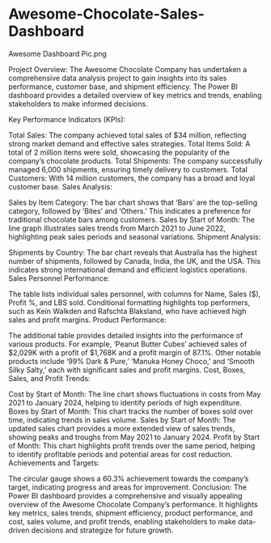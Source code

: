 # Awesome-Chocolate-Sales-Dashboard

Awesome Dashboard Pic.png


Project Overview: The Awesome Chocolate Company has undertaken a comprehensive data analysis project to gain insights into its sales performance, customer base, and shipment efficiency. The Power BI dashboard provides a detailed overview of key metrics and trends, enabling stakeholders to make informed decisions.

Key Performance Indicators (KPIs):

Total Sales: The company achieved total sales of $34 million, reflecting strong market demand and effective sales strategies.
Total Items Sold: A total of 2 million items were sold, showcasing the popularity of the company’s chocolate products.
Total Shipments: The company successfully managed 6,000 shipments, ensuring timely delivery to customers.
Total Customers: With 14 million customers, the company has a broad and loyal customer base.
Sales Analysis:

Sales by Item Category: The bar chart shows that ‘Bars’ are the top-selling category, followed by ‘Bites’ and ‘Others.’ This indicates a preference for traditional chocolate bars among customers.
Sales by Start of Month: The line graph illustrates sales trends from March 2021 to June 2022, highlighting peak sales periods and seasonal variations.
Shipment Analysis:

Shipments by Country: The bar chart reveals that Australia has the highest number of shipments, followed by Canada, India, the UK, and the USA. This indicates strong international demand and efficient logistics operations.
Sales Personnel Performance:

The table lists individual sales personnel, with columns for Name, Sales ($), Profit %, and LBS sold. Conditional formatting highlights top performers, such as Kein Walkden and Rafschta Blaksland, who have achieved high sales and profit margins.
Product Performance:

The additional table provides detailed insights into the performance of various products. For example, ‘Peanut Butter Cubes’ achieved sales of $2,029K with a profit of $1,768K and a profit margin of 87.1%. Other notable products include ‘99% Dark & Pure,’ ‘Manuka Honey Choco,’ and ‘Smooth Silky Salty,’ each with significant sales and profit margins.
Cost, Boxes, Sales, and Profit Trends:

Cost by Start of Month: The line chart shows fluctuations in costs from May 2021 to January 2024, helping to identify periods of high expenditure.
Boxes by Start of Month: This chart tracks the number of boxes sold over time, indicating trends in sales volume.
Sales by Start of Month: The updated sales chart provides a more extended view of sales trends, showing peaks and troughs from May 2021 to January 2024.
Profit by Start of Month: This chart highlights profit trends over the same period, helping to identify profitable periods and potential areas for cost reduction.
Achievements and Targets:

The circular gauge shows a 60.3% achievement towards the company’s target, indicating progress and areas for improvement.
Conclusion: The Power BI dashboard provides a comprehensive and visually appealing overview of the Awesome Chocolate Company’s performance. It highlights key metrics, sales trends, shipment efficiency, product performance, and cost, sales volume, and profit trends, enabling stakeholders to make data-driven decisions and strategize for future growth.
